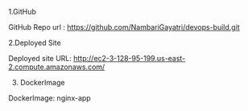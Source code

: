 1.GitHub  

GitHub Repo url : https://github.com/NambariGayatri/devops-build.git 

2.Deployed Site 

Deployed site URL: http://ec2-3-128-95-199.us-east-2.compute.amazonaws.com/ 

3. DockerImage

DockerImage: nginx-app
